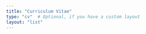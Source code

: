 ```yaml
---
title: "Curriculum Vitae"
type: "cv"  # Optional, if you have a custom layout
layout: "list"
---
```

<!-- Optional intro or just leave a comment to keep it non-empty -->
